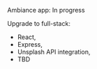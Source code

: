Ambiance app: In progress

Upgrade to full-stack:
- React,
- Express,
- Unsplash API integration,
- TBD

